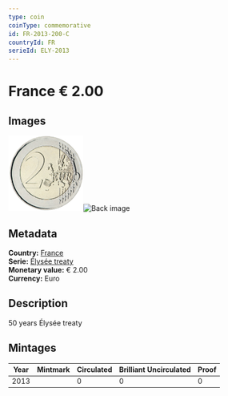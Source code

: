 ```yaml
---
type: coin
coinType: commemorative
id: FR-2013-200-C
countryId: FR
serieId: ELY-2013
---
```


# France € 2.00

## Images

<img src="../../Images/common-2007-200.png" height="150" alt="Front image"><img src="Images/FR-2013-200-000.png" height="150" alt="Back image">

## Metadata

**Country:** [France](../../Countries/France/index.md)\
**Serie:** [Élysée treaty](index.md)\
**Monetary value:** € 2.00\
**Currency:** Euro

## Description
50 years Élysée treaty

## Mintages

| Year | Mintmark | Circulated | Brilliant Uncirculated | Proof |
| ---- | -------- | ---------- | ---------------------- | ----- |
| 2013 |  | 0| 0 | 0 |
